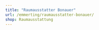 ```yaml
---
title: "Raumausstatter Bonauer"
url: /emmerting/raumausstatter-bonauer/
shop: Raumausstattung
---
```

